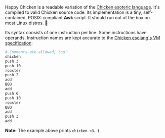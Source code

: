 Happy Chicken is a readable variation of the [Chicken esoteric language][1]. It's compiled to valid Chicken source code. Its implementation is a tiny, self-contained, POSIX-compliant **Awk** script. It should run out of the box on most Linux distros. 🐔

Its syntax consists of one instruction per line. Some instructions have operands. Instruction names are kept accurate to the [Chicken esolang's VM specification][2]:

```bash
# Comments are allowed, too!
chicken
push 3
push 10
rooster
push 2
add
BBQ
add
push 6
push 10
rooster
BBQ
add
push 3
add
```

**Note:** The example above prints `chicken <3`. :)

[1]: https://web.archive.org/web/20180816190122/http://torso.me/chicken
[2]: https://web.archive.org/web/20180812101335/http://torso.me/chicken-spec
